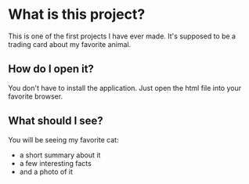 # What is this project?

This is one of the first projects I have ever made. It's supposed to be a trading card about my favorite animal.

## How do I open it?

You don't have to install the application.
Just open the html file into your favorite browser.

## What should I see?

You will be seeing my favorite cat:
- a short summary about it
- a few interesting facts
- and a photo of it